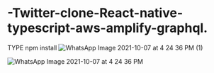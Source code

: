 # -Twitter-clone-React-native-typescript-aws-amplify-graphql.
TYPE npm install
![WhatsApp Image 2021-10-07 at 4 24 36 PM (1)](https://user-images.githubusercontent.com/44243512/136371417-c85372b1-8967-4b7e-bc63-03bccf0a0dfb.jpeg)

![WhatsApp Image 2021-10-07 at 4 24 36 PM](https://user-images.githubusercontent.com/44243512/136371338-26f4a3fb-107a-4f11-b4d1-9aebcf083b1e.jpeg)

